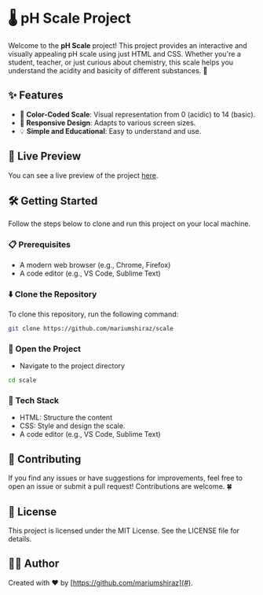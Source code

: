# 🌡️ pH Scale Project

Welcome to the **pH Scale** project! This project provides an interactive and visually appealing pH scale using just HTML and CSS. Whether you're a student, teacher, or just curious about chemistry, this scale helps you understand the acidity and basicity of different substances. 🧪

## ✨ Features

- 🎨 **Color-Coded Scale**: Visual representation from 0 (acidic) to 14 (basic).
- 📱 **Responsive Design**: Adapts to various screen sizes.
- 💡 **Simple and Educational**: Easy to understand and use.

## 🚀 Live Preview

You can see a live preview of the project [here](#).

## 🛠️ Getting Started

Follow the steps below to clone and run this project on your local machine.

### 📋 Prerequisites

- A modern web browser (e.g., Chrome, Firefox)
- A code editor (e.g., VS Code, Sublime Text)

### ⬇️ Clone the Repository

To clone this repository, run the following command:

```bash
git clone https://github.com/mariumshiraz/scale
```

### 📂 Open the Project
- Navigate to the project directory
```bash
cd scale
```
### 🛑 Tech Stack

- HTML: Structure the content
- CSS: Style and design the scale.
- A code editor (e.g., VS Code, Sublime Text)
## 🤝 Contributing
If you find any issues or have suggestions for improvements, feel free to open an issue or submit a pull request! Contributions are welcome. 🍀

## 📄 License
This project is licensed under the MIT License. See the LICENSE file for details. 

## 👩‍💻 Author
Created with ❤️ by  [https://github.com/mariumshiraz](#).
